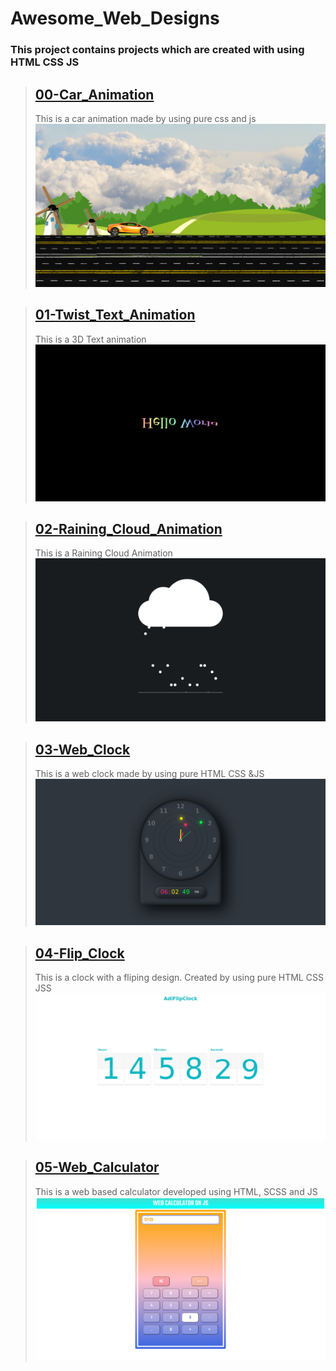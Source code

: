 # Awesome_Web_Designs

### This project contains projects which are created with using HTML CSS JS


> ## [00-Car_Animation](https://adithyana2005.github.io/Awesome_Web_Apps/00-Car_Animation/index.html)
>
> This is a car animation made by using pure css and js
> ![Car_Animation](./github/00_Screenshot.png)


> ## [01-Twist_Text_Animation](https://adithyana2005.github.io/Awesome_Web_Apps/01-Twist_Text_Animation/index.html)
>
> This is a 3D Text animation
> ![Twist_Text_Animation](./github/01_Screenshot.png)


> ## [02-Raining_Cloud_Animation](https://adithyana2005.github.io/Awesome_Web_Apps/02-Raining_Cloud_Animation/index.html)
>
> This is a Raining Cloud Animation
> ![Raining_Cloud_Animation](./github/02_Screenshot.png)


> ## [03-Web_Clock](https://adithyana2005.github.io/Awesome_Web_Apps/03-Web_Clock/index.html)
>
> This is a web clock made by using pure HTML CSS &JS
> ![Web_Clock](./github/03_Screenshot.png)



> ## [04-Flip_Clock](https://adithyana2005.github.io/Awesome_Web_Apps/04-Flip_Clock/index.html)
>
> This is a clock with a fliping design. Created by using pure HTML CSS JSS
> ![Flip_Clock](./github/04_Screenshot.png)


> ## [05-Web_Calculator](https://adithyana2005.github.io/Awesome_Web_Apps/05-Web_Calculator/index.html)
>
> This is a web based calculator developed using HTML, SCSS and JS
> ![Web_Calculator](./github/05_Screenshot.png)
